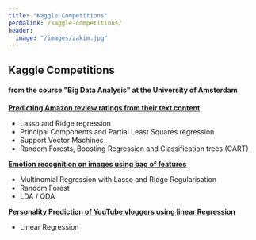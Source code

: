 ```yaml
---
title: "Kaggle Competitions"
permalink: /kaggle-competitions/
header:
  image: "/images/zakim.jpg"
---
```



## Kaggle Competitions
#### from the course "Big Data Analysis" at the University of Amsterdam


[**Predicting Amazon review ratings from their text content**](https://www.kaggle.com/glaswasser/baby-reviews-elise-tom-alex-group-5-round-2)
* Lasso and Ridge regression
* Principal Components and Partial Least Squares regression
* Support Vector Machines
* Random Forests, Boosting Regression and Classification trees (CART)




[**Emotion recognition on images using bag of features**](https://www.kaggle.com/glaswasser/emotion-recognition-t5-alexander-cathelijne-final)
* Multinomial Regression with Lasso and Ridge Regularisation
* Random Forest
* LDA / QDA




[**Personality Prediction of YouTube vloggers using linear Regression**](https://www.kaggle.com/glaswasser/notebook-bertlich-arja-heinz-team-2)

* Linear Regression
